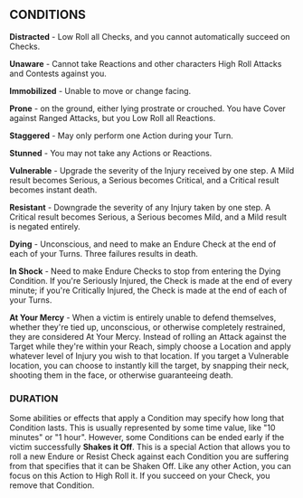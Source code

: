 ## CONDITIONS

**Distracted** - Low Roll all Checks, and you cannot automatically succeed on Checks.

**Unaware** - Cannot take Reactions and other characters High Roll Attacks and Contests against you.

**Immobilized** - Unable to move or change facing.

**Prone** - on the ground, either lying prostrate or crouched. You have Cover against Ranged Attacks, but you Low Roll all Reactions.

**Staggered** - May only perform one Action during your Turn.

**Stunned** - You may not take any Actions or Reactions.

**Vulnerable** - Upgrade the severity of the Injury received by one step. A Mild result becomes Serious, a Serious becomes Critical, and a Critical result becomes instant death.

**Resistant** - Downgrade the severity of any Injury taken by one step. A Critical result becomes Serious, a Serious becomes Mild, and a Mild result is negated entirely.

**Dying** - Unconscious, and need to make an Endure Check at the end of each of your Turns. Three failures results in death.

**In Shock** - Need to make Endure Checks to stop from entering the Dying Condition. If you're Seriously Injured, the Check is made at the end of every minute; if you're Critically Injured, the Check is made at the end of each of your Turns.

**At Your Mercy** -  When a victim is entirely unable to defend themselves, whether they're tied up, unconscious, or otherwise completely restrained, they are considered At Your Mercy. Instead of rolling an Attack against the Target while they're within your Reach, simply choose a Location and apply whatever level of Injury you wish to that location. If you target a Vulnerable location, you can choose to instantly kill the target, by snapping their neck, shooting them in the face, or otherwise guaranteeing death.

### DURATION

Some abilities or effects that apply a Condition may specify how long that Condition lasts. This is usually represented by some time value, like "10 minutes" or "1 hour". However, some Conditions can be ended early if the victim successfully **Shakes it Off**. This is a special Action that allows you to roll a new Endure or Resist Check against each Condition you are suffering from that specifies that it can be Shaken Off. Like any other Action, you can focus on this Action to High Roll it. If you succeed on your Check, you remove that Condition.
